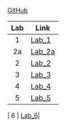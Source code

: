 [GitHub](https://github.com/VasylFil/lbs)

| Lab | Link    |
|:---:|---------|
|  1  | [Lab_1](https://github.com/vasylfil/lbs/tree/main/Lab_1)|
|  2a | [Lab_2a](https://github.com/vasylfil/lbs/tree/main/Lab_2a)|
|  2  | [Lab_2](https://github.com/vasylfil/lbs/tree/main/Lab_2)|
|  3  | [Lab_3](https://github.com/vasylfil/lbs/tree/main/Lab_3)|
|  4  | [Lab_4](https://github.com/vasylfil/lbs/tree/main/Lab_4)|
|  5  | [Lab_5](https://github.com/vasylfil/lbs/tree/main/Lab_5)|


|  6  | [Lab_6](https://github.com/vasylfil/lbs/tree/main/Lab_6)|
